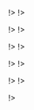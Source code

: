 <!agenda|title=ESUG 2022

<!day|start=22 aout 2022

<!segment|start=9:30

<!break|subject=Welcome&length=30&room=Amphi A5!>

<!talk|subject=PharoJS&length=45&author=N. BOURAQADI and D. MASON&room=Amphi A5!>
<!talk|subject=eXtreme Programming&length=45&author=V. BLONDEAU and F. CANIPA&room=Amphi A5!>
<!talk|subject=VM testing&length=30&author= G. Polito&room=Amphi A5!>

<!break|subject=Lunch&length=120&room=Amphi A5!>

<!talk|subject=Microdown&length=45&author=S. DUCASSE and K. OSTERBYE&room=Amphi A5!>
<!talk|subject=Pharo-IA&length=30&author=S. MONTANO and O. ZAITSEV&room=Amphi A5!>
<!talk|subject=First Class Variables as Annotations&length=30&author=M. DENKER and N. HARTL&room=Amphi A5!>

<!break|subject=Coffee Break&length=30&room=Amphi A5!>

<!talk|subject=Lepiter: Moldable Knowledge platform&length=45&author=A. CHIS&room=Amphi A5!>


<!break|subject=Live Music Show&length=60&room=Amphi A5!>
<!break|subject=Award Competition&length=120&room=Amphi A5!>
!>
!>

<!day|start=23 aout 2022

<!segment|start=9:15
<!talk|subject=Pharo 10&length=45&author=S. DUCASSE&room=Amphi A5!>

<!break|subject=Coffee Break&length=30&room=Amphi A5!>

<!talk|subject=Roassal3 updates&length=45&author=M. TORRES&room=Amphi A5!>
<!talk|subject=Application Development with Pharo&length=45&author=P. TESONE and G. POLITO&room=Amphi A5!>

<!break|subject=Lunch&length=120&room=Amphi A5!>

<!talk|subject=Visual Studio Code as a Smalltal IDE&length=30&author=J. FOSTER&room=Amphi A5!>
<!talk|subject=Bloc for Pharo: object-oriented UI foundations&length=45&author=M. DIAS and P. TESONE&room=Amphi A5!>
<!talk|subject=Pharo Pro&length=30&author=N. HARTL And M. DENKER&room=Amphi A5!>

<!break|subject=Coffee Break&length=30&room=Amphi A5!>

<!talk|subject=Deploying and Scaling Pharo with a Database in pratice&length=45&author=N. HARTL&room=Amphi A5!>
<!break|subject=Show us your projects&length=60&room=Amphi A5!>
!>
!>

<!day|start=24 aout 2022

<!segment|start=9:15
<!talk|subject=Gemtalk Update&length=45&author=N. GREEN&room=Amphi A5!>

<!break|subject=Coffee Break&length=30&room=Amphi A5!>

<!talk|subject=Digitize your process with Apptive Grid&length=30&author=N. HARTL&room=Amphi A5!>
<!talk|subject=Moose: Modular Analyses&length=30&author=S. LABSARI&room=Amphi A5!>
<!talk|subject=Polymath&length=30&author=O. ZAITSEV&room=Amphi A5!>

<!break|subject=Lunch&length=120&room=Amphi A5!>

<!talk|subject=Functional Smalltalk&length=30&author=D. MASON&room=Amphi A5!>
<!talk|subject=Pharo-IA hands-on: object-oriented UI foundations&length=180&author=S. JORDAN MONTANO and O. ZAYSTEV&room=Amphi A5!>

<!break|subject=Social Event&length=300&room=Amphi A5!>
!>
!>

<!day|start=25 aout 2022

<!segment|start=9:15

<!talk|subject=Glamourous Toolkit&length=45&author=A. CHIS and V. HELLER&room=Amphi A5!>
<!break|subject=Coffee Break&length=30&room=Amphi A5!>

<!talk|subject=Live Coding Music&length=30&author=D. CIPRIANI&room=Amphi A5!>
<!talk|subject=Webside&length=30&author=G. AMARAL&room=Amphi A5!>
<!talk|subject=GUI-Testing Smalltalk-AJAX web applications with Selenium 4&length=30&author=C. HARLE&room=Amphi A5!>

<!break|subject=Lunch&length=120&room=Amphi A5!>

<!talk|subject=Improving Snapshots on Pharo&length=45&author=P. TESONE and G. POLITO&room=Amphi A5!>
<!talk|subject=Working with Remote Images&length=45&author=A. GRANT&room=Amphi A5!>

<!break|subject=Coffee Break&length=30&room=Amphi A5!>
<!talk|subject=Counting sheeps&length=30&author=A. SYREL&room=Amphi A5!>

<!break|subject=Show us your projects&length=60&room=Amphi A5!>
!>
!>

<!day|start=26 aout 2022

<!segment|start=9:15
<!talk|subject=re:mobidyc&length=45&author=T. ODA&room=Amphi A5!>

<!break|subject=Coffee Break&length=30&room=Amphi A5!>

<!talk|subject=Building an IDE in GT&length=30&author=V. HELLER&room=Amphi A5!>

<!talk|subject=Contributing to Pharo&length=30&author=S. DUCASSE&room=Amphi A5!>

<!break|subject=Lunch&length=120&room=Amphi A5!>
!>
!>

!>
